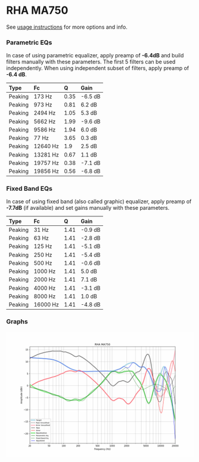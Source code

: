 # RHA MA750
See [usage instructions](https://github.com/jaakkopasanen/AutoEq#usage) for more options and info.

### Parametric EQs
In case of using parametric equalizer, apply preamp of **-6.4dB** and build filters manually
with these parameters. The first 5 filters can be used independently.
When using independent subset of filters, apply preamp of **-6.4 dB**.

| Type    | Fc       |    Q | Gain    |
|:--------|:---------|:-----|:--------|
| Peaking | 173 Hz   | 0.35 | -6.5 dB |
| Peaking | 973 Hz   | 0.81 | 6.2 dB  |
| Peaking | 2494 Hz  | 1.05 | 5.3 dB  |
| Peaking | 5662 Hz  | 1.99 | -9.6 dB |
| Peaking | 9586 Hz  | 1.94 | 6.0 dB  |
| Peaking | 77 Hz    | 3.65 | 0.3 dB  |
| Peaking | 12640 Hz | 1.9  | 2.5 dB  |
| Peaking | 13281 Hz | 0.67 | 1.1 dB  |
| Peaking | 19757 Hz | 0.38 | -7.1 dB |
| Peaking | 19856 Hz | 0.56 | -6.8 dB |

### Fixed Band EQs
In case of using fixed band (also called graphic) equalizer, apply preamp of **-7.7dB**
(if available) and set gains manually with these parameters.

| Type    | Fc       |    Q | Gain    |
|:--------|:---------|:-----|:--------|
| Peaking | 31 Hz    | 1.41 | -0.9 dB |
| Peaking | 63 Hz    | 1.41 | -2.8 dB |
| Peaking | 125 Hz   | 1.41 | -5.1 dB |
| Peaking | 250 Hz   | 1.41 | -5.4 dB |
| Peaking | 500 Hz   | 1.41 | -0.6 dB |
| Peaking | 1000 Hz  | 1.41 | 5.0 dB  |
| Peaking | 2000 Hz  | 1.41 | 7.1 dB  |
| Peaking | 4000 Hz  | 1.41 | -3.1 dB |
| Peaking | 8000 Hz  | 1.41 | 1.0 dB  |
| Peaking | 16000 Hz | 1.41 | -4.8 dB |

### Graphs
![](./RHA%20MA750.png)